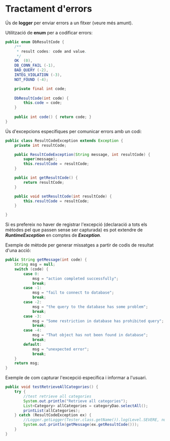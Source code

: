 # Tractament d'errors

Ús de **logger** per enviar errors a un fitxer (veure més amunt).

Utilització de **enum** per a codificar errors:

```java
public enum DbResultCode {
    /**
     * result codes: code and value.
     */
    OK  (0),
    DB_CONN_FAIL (-1),
    BAD_QUERY (-2),
    INTEG_VIOLATION (-3),
    NOT_FOUND (-4);

    private final int code;
 
    DbResultCode(int code) {
        this.code = code;
    }
 
    public int code() { return code; }
}
```

Ús d'excepcions específiques per comunicar errors amb un codi:

```java
public class ResultCodeException extends Exception {
    private int resultCode;

    public ResultCodeException(String message, int resultCode) {
        super(message);
        this.resultCode = resultCode;
    }

    public int getResultCode() {
        return resultCode;
    }

    public void setResultCode(int resultCode) {
        this.resultCode = resultCode;
    }

}

```

Si es prefereix no haver de registrar l'excepció (declaració a tots els mètodes pel que passen sense ser capturada) es pot extendre de ***RuntimeException*** en comptes de ***Exception***.

Exemple de mètode per generar missatges a partir de codis de resultat d'una acció:

```java
public String getMessage(int code) {
    String msg = null;
    switch (code) {
        case 0:
            msg = "action completed successfully";
            break;
        case -1:
            msg = "fail to connect to database";
            break;
        case -2:
            msg = "the query to the database has some problem";
            break;
        case -3:
            msg = "Some restriction in database has prohibited query";
            break;
        case -4:
            msg = "That object has not been found in database";
            break;
        default:
            msg = "unexpected error";
            break;
    }
    return msg;
}
```

Exemple de com capturar l'excepció específica i informar a l'usuari.

```java
public void testRetrieveAllCategories() {
    try {
        //test retrieve all categories
        System.out.println("Retrieve all categories");
        List<Category> allCategories = categoryDao.selectAll();
        printList(allCategories);
    } catch (ResultCodeException ex) {
        //Logger.getLogger(Tester.class.getName()).log(Level.SEVERE, null, ex);
        System.out.println(getMessage(ex.getResultCode()));
    }
}
```
